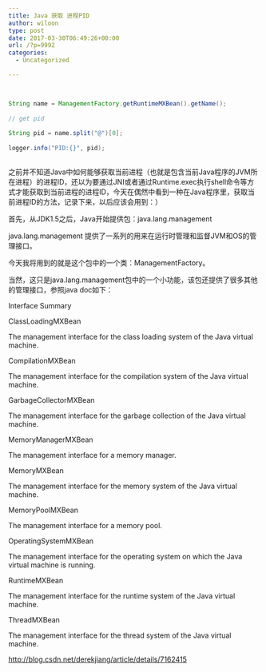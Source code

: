 ```yaml
---
title: Java 获取 进程PID
author: wiloon
type: post
date: 2017-03-30T06:49:26+00:00
url: /?p=9992
categories:
  - Uncategorized

---
```

```java

  
String name = ManagementFactory.getRuntimeMXBean().getName();
          
// get pid
          
String pid = name.split("@")[0];
          
logger.info("PID:{}", pid);
  
```

之前并不知道Java中如何能够获取当前进程（也就是包含当前Java程序的JVM所在进程）的进程ID，还以为要通过JNI或者通过Runtime.exec执行shell命令等方式才能获取到当前进程的进程ID，今天在偶然中看到一种在Java程序里，获取当前进程ID的方法，记录下来，以后应该会用到：）
  
首先，从JDK1.5之后，Java开始提供包：java.lang.management

java.lang.management 提供了一系列的用来在运行时管理和监督JVM和OS的管理接口。

今天我将用到的就是这个包中的一个类：ManagementFactory。

当然，这只是java.lang.management包中的一个小功能，该包还提供了很多其他的管理接口，参照java doc如下：

Interface Summary
  
ClassLoadingMXBean
  
The management interface for the class loading system of the Java virtual machine.
  
CompilationMXBean
  
The management interface for the compilation system of the Java virtual machine.
  
GarbageCollectorMXBean
  
The management interface for the garbage collection of the Java virtual machine.
  
MemoryManagerMXBean
  
The management interface for a memory manager.
  
MemoryMXBean
  
The management interface for the memory system of the Java virtual machine.
  
MemoryPoolMXBean
  
The management interface for a memory pool.
  
OperatingSystemMXBean
  
The management interface for the operating system on which the Java virtual machine is running.
  
RuntimeMXBean
  
The management interface for the runtime system of the Java virtual machine.
  
ThreadMXBean
  
The management interface for the thread system of the Java virtual machine.

http://blog.csdn.net/derekjiang/article/details/7162415